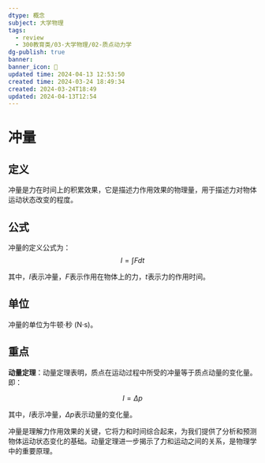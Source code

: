 ```yaml
---
dtype: 概念
subject: 大学物理
tags:
  - review
  - 300教育类/03-大学物理/02-质点动力学
dg-publish: true
banner: 
banner_icon: 🧠
updated time: 2024-04-13 12:53:50
created time: 2024-03-24 18:49:34
created: 2024-03-24T18:49
updated: 2024-04-13T12:54
---
```

# 冲量

## 定义

冲量是力在时间上的积累效果，它是描述力作用效果的物理量，用于描述力对物体运动状态改变的程度。

## 公式

冲量的定义公式为：$$I = \int F dt$$

其中，$I$表示冲量，$F$表示作用在物体上的力，$t$表示力的作用时间。

## 单位

冲量的单位为牛顿·秒 (N·s)。

## 重点

**动量定理**：动量定理表明，质点在运动过程中所受的冲量等于质点动量的变化量。即：

$$I = \Delta p$$

其中，$I$表示冲量，$\Delta p$表示动量的变化量。

冲量是理解力作用效果的关键，它将力和时间综合起来，为我们提供了分析和预测物体运动状态变化的基础。动量定理进一步揭示了力和运动之间的关系，是物理学中的重要原理。



